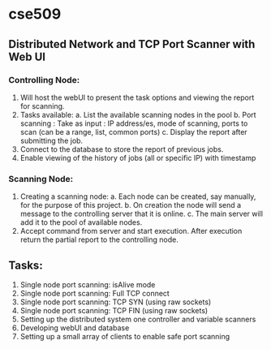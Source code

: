 # cse509
## Distributed Network and TCP Port Scanner with Web UI
### Controlling Node:
1.	Will host the webUI to present the task options and viewing the report for scanning.
2.	Tasks available:
a.	List the available scanning nodes in the pool
b.	Port scanning : Take as input : IP address/es, mode of scanning, ports to scan (can be a range, list, common ports)
c.	Display the report after submitting the job.
3.	Connect to the database to store the report of previous jobs.
4.	Enable viewing of the history of jobs (all or specific IP) with timestamp
### Scanning Node:
1.	Creating a scanning node:
a.	Each node can be created, say manually, for the purpose of this project.
b.	On creation the node will send a message to the controlling server that it is online.
c.	The main server will add it to the pool of available nodes.
2.	Accept command from server and start execution. After execution return the partial report to the controlling node.


## Tasks:
1.	Single node port scanning: isAlive mode
2.	Single node port scanning: Full TCP connect
3.	Single node port scanning: TCP SYN (using raw sockets)
4.	Single node port scanning: TCP FIN (using raw sockets)
5.	Setting up the distributed system one controller and variable scanners
6.	Developing webUI and database
7.	Setting up a small array of clients to enable safe port scanning
